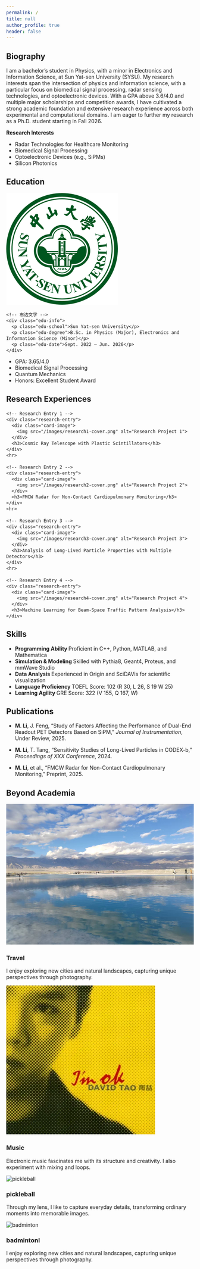 ```yaml
---
permalink: /
title: null
author_profile: true
header: false
---
```


<section id="Biography">
  <div class="bio-card card">
    <h2 class="page__title">Biography</h2>
    <div class="card-content">
      <p>
        I am a bachelor’s student in Physics, with a minor in Electronics and Information Science, at Sun Yat-sen University (SYSU). 
        My research interests span the intersection of physics and information science, with a particular focus on biomedical signal processing, 
        radar sensing technologies, and optoelectronic devices. 
        With a GPA above 3.6/4.0 and multiple major scholarships and competition awards, I have cultivated a strong academic foundation 
        and extensive research experience across both experimental and computational domains. 
        I am eager to further my research as a Ph.D. student starting in Fall 2026.
      </p>
      <strong>Research Interests</strong>
      <ul>
        <li>Radar Technologies for Healthcare Monitoring</li>
        <li>Biomedical Signal Processing</li>
        <li>Optoelectronic Devices (e.g., SiPMs)</li>
        <li>Silicon Photonics</li>
      </ul>
    </div>
  </div>
</section>

<div class="education-card">
  <h2 class="page__title">Education</h2>
  <div class="edu-top">
    <!-- 左边 Logo -->
    <img src="/images/sysu-logo.png" alt="SYSU Logo" class="edu-logo">

    <!-- 右边文字 -->
    <div class="edu-info">
      <p class="edu-school">Sun Yat-sen University</p>
      <p class="edu-degree">B.Sc. in Physics (Major), Electronics and Information Science (Minor)</p>
      <p class="edu-date">Sept. 2022 – Jun. 2026</p>
    </div>
  </div>

  <!-- 下半部分：GPA、课程、荣誉等 -->
  <div class="edu-desc">
    <ul>
      <li>GPA: 3.65/4.0</li>
      <li>Biomedical Signal Processing</li>
      <li>Quantum Mechanics</li>
      <li>Honors: Excellent Student Award</li>
    </ul>
  </div>
</div>


<section id="research">
  <div class="card research-outer">
    <h2 class="page__title">Research Experiences</h2>
    
    <!-- Research Entry 1 -->
    <div class="research-entry">
      <div class="card-image">
        <img src="/images/research1-cover.png" alt="Research Project 1">
      </div>
      <h3>Cosmic Ray Telescope with Plastic Scintillators</h3>
    </div>
    <hr>

    <!-- Research Entry 2 -->
    <div class="research-entry">
      <div class="card-image">
        <img src="/images/research2-cover.png" alt="Research Project 2">
      </div>
      <h3>FMCW Radar for Non-Contact Cardiopulmonary Monitoring</h3>
    </div>
    <hr>

    <!-- Research Entry 3 -->
    <div class="research-entry">
      <div class="card-image">
        <img src="/images/research3-cover.png" alt="Research Project 3">
      </div>
      <h3>Analysis of Long-Lived Particle Properties with Multiple Detectors</h3>
    </div>
    <hr>

    <!-- Research Entry 4 -->
    <div class="research-entry">
      <div class="card-image">
        <img src="/images/research4-cover.png" alt="Research Project 4">
      </div>
      <h3>Machine Learning for Beam-Space Traffic Pattern Analysis</h3>
    </div>

  </div>
</section>


<section id="Skills">
  <div class="skill-card">
    <h2 class="page__title">Skills</h2>
    <ul>
      <li><strong>Programming Ability </strong> Proficient in C++, Python, MATLAB, and Mathematica</li>
      <li><strong>Simulation & Modeling </strong> Skilled with Pythia8, Geant4, Proteus, and mmWave Studio</li>
      <li><strong>Data Analysis </strong> Experienced in Origin and SciDAVis for scientific visualization</li>
      <li><strong>Language Proficiency </strong> TOEFL Score: 102 (R 30, L 26, S 19 W 25) </li>
      <li><strong>Learning Agility </strong>GRE Score: 322 (V 155, Q 167, W)</li>
    </ul>
  </div>
</section>


<section id="publications">
  <div class="pub-card">
  <h2 class="page__title">Publications</h2>
    <ul class="pub-list">
      <li>
        <p><strong>M. Li</strong>, J. Feng, “Study of Factors Affecting the Performance of Dual-End Readout PET Detectors Based on SiPM,” <em>Journal of Instrumentation</em>, Under Review, 2025.</p>
      </li>
      <li>
        <p><strong>M. Li</strong>, T. Tang, “Sensitivity Studies of Long-Lived Particles in CODEX-b,” <em>Proceedings of XXX Conference</em>, 2024.</p>
      </li>
      <li>
        <p><strong>M. Li</strong>, et al., “FMCW Radar for Non-Contact Cardiopulmonary Monitoring,” Preprint, 2025.</p>
      </li>
    </ul>
  </div>
</section>

<!-- ===== Beyond Section ===== -->
<section id="beyond" class="section">
  <div class="card beyond-card">
    <h2 class="page__title">Beyond Academia</h2>
    <div class="beyond-grid">
      <!-- 卡片1 -->
      <div class="beyond-item">
        <div class="beyond-image">
          <img src="images/travel.png" alt="Travel">
        </div>
        <div class="beyond-content">
          <h3>Travel</h3>
          <p>I enjoy exploring new cities and natural landscapes, capturing unique perspectives through photography.</p>
        </div>
      </div>
      <!-- 卡片2 -->
      <div class="beyond-item">
        <div class="beyond-image">
          <img src="images/music.png" alt="Music">
        </div>
        <div class="beyond-content">
          <h3>Music</h3>
          <p>Electronic music fascinates me with its structure and creativity. I also experiment with mixing and loops.</p>
        </div>
      </div>
      <!-- 卡片3 -->
      <div class="beyond-item">
        <div class="beyond-image">
          <img src="images/pickleball.jpg" alt="pickleball">
        </div>
        <div class="beyond-content">
          <h3>pickleball</h3>
          <p>Through my lens, I like to capture everyday details, transforming ordinary moments into memorable images.</p>
        </div>
      </div>
      <!-- 卡片4 -->
      <div class="beyond-item">
        <div class="beyond-image">
          <img src="images/badminton.jpg" alt="badminton">
        </div>
        <div class="beyond-content">
          <h3>badmintonl</h3>
          <p>I enjoy exploring new cities and natural landscapes, capturing unique perspectives through photography.</p>
        </div>
      </div>
    </div>
  </div>
</section>
